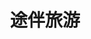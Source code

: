 ---
description: 内容且不提，界面和流程还是符合人机交互准则的，一看就是行家制作的。
layout: post
results:
- primaryGenreName: Travel
  version: '1.0'
  artworkUrl100: http://a486.phobos.apple.com/us/r30/Purple6/v4/55/a8/dc/55a8dc04-1389-b704-d680-7561338eb84a/mzl.ioctnmjs.jpg
  trackViewUrl: https://itunes.apple.com/cn/app/tu-ban-lu-you/id687209090?mt=8&uo=4
  artworkUrl60: http://a859.phobos.apple.com/us/r30/Purple4/v4/a6/6a/f6/a66af635-2ee9-edb0-5240-d9d5ef6f4e7a/logo57.png
  userRatingCountForCurrentVersion: 6
  sellerName: weiyi bao
  supportedDevices:
  - iPadThirdGen4G
  - iPodTouchFifthGen
  - iPadThirdGen
  - iPad2Wifi
  - iPadMini4G
  - iPhone4
  - iPhone4S
  - iPhone5s
  - iPhone-3GS
  - iPadWifi
  - iPodTouchourthGen
  - iPhone5
  - iPodTouchThirdGen
  - iPad23G
  - iPadMini
  - iPadFourthGen
  - iPadFourthGen4G
  - iPad3G
  - iPhone5c
  genres:
  - 旅行
  - 生活
  trackName: 途伴旅游
  description: '真正的旅行，不仅改变我们的眼睛，也会改变我们的内心。我们将帮助所有的自助旅行者开启独特的旅行人生，重塑生活方式和精神世界！中国首家Social
    Travel Platform，利用社会化的方式帮助自助旅行者发现、计划和记录旅行。这里有无数双善于发现美的眼睛。找到志趣相投的同路人，，我们就可能完美实现一次梦想之旅。

    --让自己至少体验一次在途伴网（www.tourpen.cn）制定旅行计划的乐趣。

    --将自己的计划同步到手机App，带着计划出行，做时间和效率的掌控者。

    --通过手机App随时随地分享你的所见所闻，让更多的人与你一同享受那美好的时刻。

    --寻一个可以沿途聊旅游聊生活的伙伴吧，让旅途更加丰富和精彩。'
  price: 0
  trackId: 687209090
  releaseDate: '2013-09-06T01:37:41Z'
  screenshotUrls:
  - http://a1.mzstatic.com/us/r30/Purple4/v4/24/9d/f2/249df242-a145-73e4-4dda-f11680b6baf4/screen1136x1136.jpeg
  - http://a2.mzstatic.com/us/r30/Purple6/v4/b5/9e/29/b59e29cf-d8e8-9741-b526-57bcd1811d95/screen1136x1136.jpeg
  - http://a5.mzstatic.com/us/r30/Purple6/v4/c0/a0/2f/c0a02f6f-c03b-8c1d-994c-2bde4758a121/screen1136x1136.jpeg
  - http://a3.mzstatic.com/us/r30/Purple/v4/f4/05/23/f4052338-a0fb-5ac3-cd63-39b4a74d6152/screen1136x1136.jpeg
  - http://a1.mzstatic.com/us/r30/Purple4/v4/ea/ff/87/eaff873e-6133-5f08-d511-67fca2ced1fb/screen1136x1136.jpeg
  artistViewUrl: https://itunes.apple.com/cn/artist/weiyi-bao/id687209093?uo=4
  primaryGenreId: 6003
  userRatingCount: 6
  averageUserRatingForCurrentVersion: 5
  kind: software
  fileSizeBytes: '6506835'
  bundleId: com.speedech.tourpen
  trackContentRating: 4+
  artistName: weiyi bao
  trackCensoredName: 途伴旅游
  isGameCenterEnabled: false
  contentAdvisoryRating: 4+
  languageCodesISO2A:
  - ZH
  averageUserRating: 5
  features: &a []
  wrapperType: software
  artworkUrl512: http://a486.phobos.apple.com/us/r30/Purple6/v4/55/a8/dc/55a8dc04-1389-b704-d680-7561338eb84a/mzl.ioctnmjs.jpg
  formattedPrice: 免费
  artistId: 687209093
  genreIds:
  - '6003'
  - '6012'
  currency: CNY
  ipadScreenshotUrls: *a
category: 旅行
tags: tag1
resultCount: 1
title: 途伴旅游

---